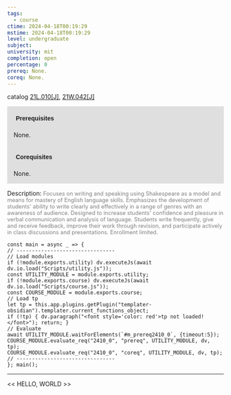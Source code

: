 ```yaml
---
tags:
  - course
ctime: 2024-04-18T00:19:29
mstime: 2024-04-18T00:19:29
level: undergraduate
subject: 
university: mit
completion: open
percentage: 0
prereq: None.
coreq: None.
---
```


catalog [21L.010[J]](http://student.mit.edu/catalog/m21La.html#21L.010), [21W.042[J]](http://student.mit.edu/catalog/m21Wa.html#21W.042)

<span style="display: block; padding: 15px; background-color: rgb(100, 100, 100, 0.2);"><font id="m_prereq2410_0" style="display: block; font-family: Arial, sans-serif; font-weight: bold; padding: 5px">Prerequisites</font><br><span id="prereq2410_0">None.</span></span>
<span style="display: block; padding: 15px; background-color: rgb(100, 100, 100, 0.2);"><font id="m_coreq2410_0" style="display: block; font-family: Arial, sans-serif; font-weight: bold; padding: 5px">Corequisites</font><br><span id="coreq2410_0">None.</span></span>

<font style="">Description:</font>
<font style="color: grey; font-size: 0.8rem;">Focuses on writing and speaking using Shakespeare as a model and means for mastery of English language skills. Emphasizes the development of students' ability to write clearly and effectively in a range of genres with an awareness of audience. Designed to increase students' confidence and pleasure in verbal communication and analysis of language. Students write frequently, give and receive feedback, improve their work through revision, and participate actively in class discussions and presentations. Enrollment limited.</font>

```dataviewjs
const main = async _ => {
// --------------------------------
// Load modules
if (!module.exports.utility) dv.executeJs(await dv.io.load("Scripts/utility.js"));
const UTILITY_MODULE = module.exports.utility;
if (!module.exports.course) dv.executeJs(await dv.io.load("Scripts/course.js"));
const COURSE_MODULE = module.exports.course;
// Load tp
let tp = this.app.plugins.getPlugin("templater-obsidian").templater.current_functions_object;
if (!tp) { dv.paragraph("<font style='color: red'>tp not loaded!</font>"); return; }
// Evaluate
await UTILITY_MODULE.waitForElements(`#m_prereq2410_0`, {timeout:5});
COURSE_MODULE.evaluate_req("2410_0", "prereq", UTILITY_MODULE, dv, tp);
COURSE_MODULE.evaluate_req("2410_0", "coreq", UTILITY_MODULE, dv, tp);
// --------------------------------
}; main();
```

---

<< HELLO, WORLD >>
